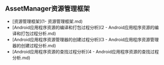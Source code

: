 ## AssetManager资源管理框架

- [资源管理框架](1- 资源管理框架.md)
- [Android应用程序资源的编译和打包过程分析](2 - Android应用程序资源的编译和打包过程分析.md)
- [Android应用程序资源管理器的创建过程分析](3 - Android应用程序资源管理器的创建过程分析.md)
- [Android应用程序资源的查找过程分析](4 - Android应用程序资源的查找过程分析.md)